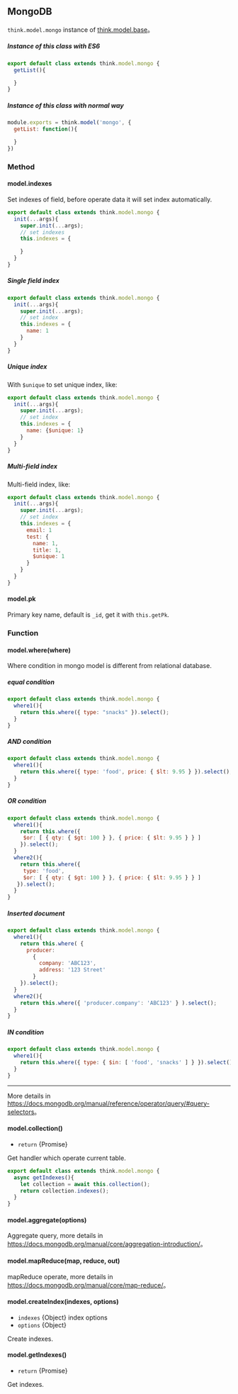 ## MongoDB

`think.model.mongo` instance of [think.model.base](./api_model.html)。

##### Instance of this class with ES6

```js
export default class extends think.model.mongo {
  getList(){

  }
}
```

##### Instance of this class with normal way

```js
module.exports = think.model('mongo', {
  getList: function(){

  }
})
```

### Method

#### model.indexes

Set indexes of field, before operate data it will set index automatically.

```js
export default class extends think.model.mongo {
  init(...args){
    super.init(...args);
    // set indexes
    this.indexes = { 

    }
  }
}
```

##### Single field index
```js
export default class extends think.model.mongo {
  init(...args){
    super.init(...args);
    // set index
    this.indexes = { 
      name: 1
    }
  }
}
```

##### Unique index

With `$unique` to set unique index, like:

```js
export default class extends think.model.mongo {
  init(...args){
    super.init(...args);
    // set index 
    this.indexes = { 
      name: {$unique: 1}
    }
  }
}
```

##### Multi-field index

Multi-field index, like:

```js
export default class extends think.model.mongo {
  init(...args){
    super.init(...args);
    // set index
    this.indexes = { 
      email: 1
      test: {
        name: 1,
        title: 1,
        $unique: 1
      }
    }
  }
}
```

#### model.pk

Primary key name, default is `_id`, get it with `this.getPk`.

### Function

#### model.where(where)

Where condition in mongo model is different from relational database.

##### equal condition

```js
export default class extends think.model.mongo {
  where1(){
    return this.where({ type: "snacks" }).select();
  }
}
```

##### AND condition

```js
export default class extends think.model.mongo {
  where1(){
    return this.where({ type: 'food', price: { $lt: 9.95 } }).select();
  }
}
```

##### OR condition

```js
export default class extends think.model.mongo {
  where1(){
    return this.where({
     $or: [ { qty: { $gt: 100 } }, { price: { $lt: 9.95 } } ]
    }).select();
  }
  where2(){
    return this.where({
     type: 'food',
     $or: [ { qty: { $gt: 100 } }, { price: { $lt: 9.95 } } ]
   }).select();
  }
}
```

##### Inserted document


```js
export default class extends think.model.mongo {
  where1(){
    return this.where( {
      producer:
        {
          company: 'ABC123',
          address: '123 Street'
        }
    }).select();
  }
  where2(){
    return this.where({ 'producer.company': 'ABC123' } ).select();
  }
}
```

##### IN condition

```js
export default class extends think.model.mongo {
  where1(){
    return this.where({ type: { $in: [ 'food', 'snacks' ] } }).select();
  }
}
```

------

More details in <https://docs.mongodb.org/manual/reference/operator/query/#query-selectors>。

#### model.collection()

* `return` {Promise}

Get handler which operate current table.

```js
export default class extends think.model.mongo {
  async getIndexes(){
    let collection = await this.collection();
    return collection.indexes();
  }
}
```

#### model.aggregate(options)

Aggregate query, more details in <https://docs.mongodb.org/manual/core/aggregation-introduction/>。

#### model.mapReduce(map, reduce, out)

mapReduce operate, more details in <https://docs.mongodb.org/manual/core/map-reduce/>。


#### model.createIndex(indexes, options)

* `indexes` {Object} index options
* `options` {Object}

Create indexes.

#### model.getIndexes()

* `return` {Promise}

Get indexes.
